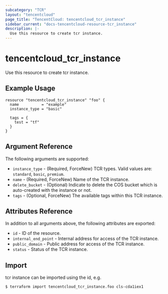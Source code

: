 ```yaml
---
subcategory: "TCR"
layout: "tencentcloud"
page_title: "TencentCloud: tencentcloud_tcr_instance"
sidebar_current: "docs-tencentcloud-resource-tcr_instance"
description: |-
  Use this resource to create tcr instance.
---
```


# tencentcloud_tcr_instance

Use this resource to create tcr instance.

## Example Usage

```hcl
resource "tencentcloud_tcr_instance" "foo" {
  name          = "example"
  instance_type = "basic"

  tags = {
    test = "tf"
  }
}
```

## Argument Reference

The following arguments are supported:

* `instance_type` - (Required, ForceNew) TCR types. Valid values are: `standard`, `basic`, `premium`.
* `name` - (Required, ForceNew) Name of the TCR instance.
* `delete_bucket` - (Optional) Indicate to delete the COS bucket which is auto-created with the instance or not.
* `tags` - (Optional, ForceNew) The available tags within this TCR instance.

## Attributes Reference

In addition to all arguments above, the following attributes are exported:

* `id` - ID of the resource.
* `internal_end_point` - Internal address for access of the TCR instance.
* `public_domain` - Public address for access of the TCR instance.
* `status` - Status of the TCR instance.


## Import

tcr instance can be imported using the id, e.g.

```
$ terraform import tencentcloud_tcr_instance.foo cls-cda1iex1
```

